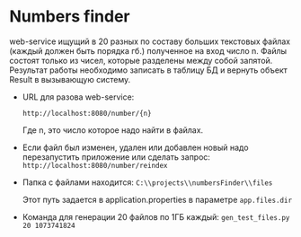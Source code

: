 # Numbers finder

web-service ищущий в 20 разных по составу больших текстовых файлах (каждый должен быть
порядка гб.) полученное на вход число n. Файлы состоят только из чисел, которые разделены между собой
запятой. Результат работы необходимо записать в таблицу БД и вернуть объект Result в вызывающую систему.

+ URL для разова web-service:

    `http://localhost:8080/number/{n}`

    Где n, это число которое надо найти в файлах.

+ Если файл был изменен, удален или добавлен новый надо перезапустить приложение или сделать запрос:
`http://localhost:8080/number/reindex` 

+ Папка с файлами находится:
`C:\\projects\\numbersFinder\\files`

    Этот путь задается в application.properties в параметре `app.files.dir`

+ Команда для генерации 20 файлов по 1ГБ каждый:
`gen_test_files.py 20 1073741824`